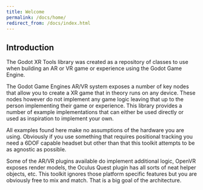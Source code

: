 ```yaml
---
title: Welcome
permalink: /docs/home/
redirect_from: /docs/index.html
---
```


## Introduction

The Godot XR Tools library was created as a repository of classes to use when building
an AR or VR game or experience using the Godot Game Engine.

The Godot Game Engines AR/VR system exposes a number of key nodes that allow you to 
create a XR game that in theory runs on any device. These nodes however do not implement
any game logic leaving that up to the person implementing their game or experience. This
library provides a number of example implementations that can either be used directly
or used as inspiration to implement your own.

All examples found here make no assumptions of the hardware you are using. Obviously
if you use something that requires positional tracking you need a 6DOF capable headset
but other than that this toolkit attempts to be as agnostic as possible.

Some of the AR/VR plugins available do implement additional logic, OpenVR exposes render
models, the Oculus Quest plugin has all sorts of neat helper objects, etc. This toolkit
ignores those platform specific features but you are obviously free to mix and match.
That is a big goal of the architecture.
